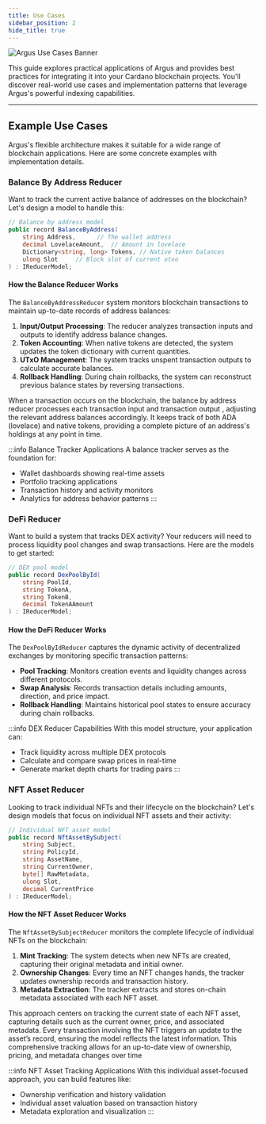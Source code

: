 ```yaml
---
title: Use Cases
sidebar_position: 2
hide_title: true
---
```


![Argus Use Cases Banner](/img/docs/argus/guides/argus-use-cases-banner.webp)

This guide explores practical applications of Argus and provides best practices for integrating it into your Cardano blockchain projects. You'll discover real-world use cases and implementation patterns that leverage Argus's powerful indexing capabilities.

---

## Example Use Cases

Argus's flexible architecture makes it suitable for a wide range of blockchain applications. Here are some concrete examples with implementation details.

### Balance By Address Reducer

Want to track the current active balance of addresses on the blockchain? Let's design a model to handle this:

```csharp
// Balance by address model
public record BalanceByAddress(
    string Address,      // The wallet address
    decimal LovelaceAmount,  // Amount in lovelace
    Dictionary<string, long> Tokens, // Native token balances
    ulong Slot     // Block slot of current utxo
) : IReducerModel;
```

#### How the Balance Reducer Works

The `BalanceByAddressReducer` system monitors blockchain transactions to maintain up-to-date records of address balances:

1. **Input/Output Processing**: The reducer analyzes transaction inputs and outputs to identify address balance changes.
2. **Token Accounting**: When native tokens are detected, the system updates the token dictionary with current quantities.
3. **UTxO Management**: The system tracks unspent transaction outputs to calculate accurate balances.
4. **Rollback Handling**: During chain rollbacks, the system can reconstruct previous balance states by reversing transactions.

When a transaction occurs on the blockchain, the balance by address reducer processes each transaction input and transaction output , adjusting the relevant address balances accordingly. It keeps track of both ADA (lovelace) and native tokens, providing a complete picture of an address's holdings at any point in time.

:::info Balance Tracker Applications
A balance tracker serves as the foundation for:
- Wallet dashboards showing real-time assets
- Portfolio tracking applications
- Transaction history and activity monitors
- Analytics for address behavior patterns
:::

### DeFi Reducer

Want to build a system that tracks DEX activity? Your reducers will need to process liquidity pool changes and swap transactions. Here are the models to get started:

```csharp
// DEX pool model
public record DexPoolById(
    string PoolId,
    string TokenA,
    string TokenB,
    decimal TokenAAmount
) : IReducerModel;
```

#### How the DeFi Reducer Works

The `DexPoolByIdReducer` captures the dynamic activity of decentralized exchanges by monitoring specific transaction patterns:

- **Pool Tracking**: Monitors creation events and liquidity changes across different protocols.
- **Swap Analysis**: Records transaction details including amounts, direction, and price impact.
- **Rollback Handling**: Maintains historical pool states to ensure accuracy during chain rollbacks.

:::info DEX Reducer Capabilities
With this model structure, your application can:
- Track liquidity across multiple DEX protocols
- Calculate and compare swap prices in real-time
- Generate market depth charts for trading pairs
:::

### NFT Asset Reducer

Looking to track individual NFTs and their lifecycle on the blockchain? Let's design models that focus on individual NFT assets and their activity:

```csharp
// Individual NFT asset model
public record NftAssetBySubject(
    string Subject,
    string PolicyId,
    string AssetName,
    string CurrentOwner,
    byte[] RawMetadata,
    ulong Slot,
    decimal CurrentPrice
) : IReducerModel;
```

#### How the NFT Asset Reducer Works

The `NftAssetBySubjectReducer` monitors the complete lifecycle of individual NFTs on the blockchain:

1. **Mint Tracking**: The system detects when new NFTs are created, capturing their original metadata and initial owner.
2. **Ownership Changes**: Every time an NFT changes hands, the tracker updates ownership records and transaction history.
3. **Metadata Extraction**: The tracker extracts and stores on-chain metadata associated with each NFT asset.

This approach centers on tracking the current state of each NFT asset, capturing details such as the current owner, price, and associated metadata. Every transaction involving the NFT triggers an update to the asset’s record, ensuring the model reflects the latest information. This comprehensive tracking allows for an up-to-date view of ownership, pricing, and metadata changes over time

:::info NFT Asset Tracking Applications
With this individual asset-focused approach, you can build features like:
- Ownership verification and history validation
- Individual asset valuation based on transaction history
- Metadata exploration and visualization
:::
